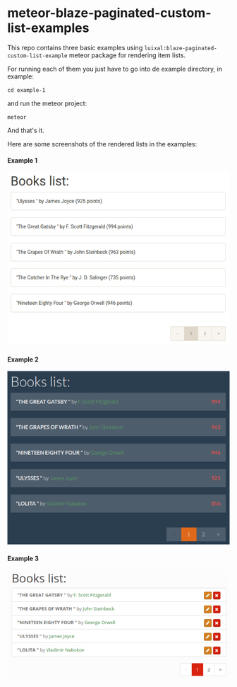 # meteor-blaze-paginated-custom-list-examples
This repo contains three basic examples using `luixal:blaze-paginated-custom-list-example` meteor package for rendering item lists.

For running each of them you just have to go into de example directory, in example:

    cd example-1

and run the meteor project:

    meteor

And that's it.

Here are some screenshots of the rendered lists in the examples:

#### Example 1
![example_1_screenshot](https://github.com/luixal/meteor-blaze-paginated-custom-list-example/raw/master/screenshots/example_1.png)

#### Example 2
![example_2_screenshot](https://github.com/luixal/meteor-blaze-paginated-custom-list-example/raw/master/screenshots/example_2.png)

#### Example 3
![example_3_screenshot](https://github.com/luixal/meteor-blaze-paginated-custom-list-example/raw/master/screenshots/example_3.png)


